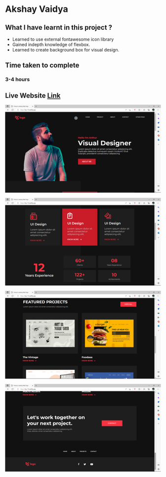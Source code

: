 # Akshay Vaidya

## What I have learnt in this project ?

- Learned to use external fontawesome icon library
- Gained indepth knowledge of flexbox.
- Learned to create background box for visual design. 




## Time taken to complete
### 3-4 hours


## Live Website [Link](https://lcp-15.netlify.app/)

![Image](../Project-15.1.png)

![Image](../Project-15.2.png)

![Image](../Project-15.3.png)

![Image](../Project-15.4.png)
